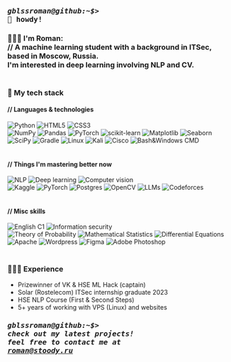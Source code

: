### <pre>*gblssroman@github:~$>* 👋 howdy!</pre>

### 🧑🏽‍💻 I'm Roman: <br>// A machine learning student with a background in ITSec, based in Moscow, Russia. <br>I'm interested in deep learning involving NLP and CV.
### <br>🔧 My tech stack
#### // Languages & technologies
![Python](https://img.shields.io/badge/python-3670A0?style=for-the-badge&logo=python&logoColor=ffdd54)
![HTML5](https://img.shields.io/badge/html5-%23E34F26.svg?style=for-the-badge&logo=html5&logoColor=white)
![CSS3](https://img.shields.io/badge/css3-%231572B6.svg?style=for-the-badge&logo=css3&logoColor=white) 
<br>
![NumPy](https://img.shields.io/badge/numpy-%23013243.svg?style=for-the-badge&logo=numpy&logoColor=white)
![Pandas](https://img.shields.io/badge/pandas-%23150458.svg?style=for-the-badge&logo=pandas&logoColor=white)
![PyTorch](https://img.shields.io/badge/PyTorch-%23EE4C2C.svg?style=for-the-badge&logo=PyTorch&logoColor=white)
![scikit-learn](https://img.shields.io/badge/scikit--learn-%23F7931E.svg?style=for-the-badge&logo=scikit-learn&logoColor=white)
![Matplotlib](https://img.shields.io/badge/Matplotlib-%23ffffff.svg?style=for-the-badge&logo=matplotlib&logoColor=black)
![Seaborn](https://img.shields.io/badge/Seaborn-%237DB0BC.svg?style=for-the-badge)
![SciPy](https://img.shields.io/badge/SciPy-%230C55A5.svg?style=for-the-badge&logo=scipy&logoColor=%white)
![Gradle](https://img.shields.io/badge/Gradle-02303A.svg?style=for-the-badge&logo=Gradle&logoColor=white)
![Linux](https://img.shields.io/badge/Linux-FCC624?style=for-the-badge&logo=linux&logoColor=black) 
![Kali](https://img.shields.io/badge/Kali-268BEE?style=for-the-badge&logo=kalilinux&logoColor=white)
![Cisco](https://img.shields.io/badge/cisco-%23049fd9.svg?style=for-the-badge&logo=cisco&logoColor=black)
![Bash&Windows CMD](https://img.shields.io/badge/Bash-4D4D4D?style=for-the-badge&logo=windows%20terminal&logoColor=white)

#### <br>// Things I'm mastering better now 
![NLP](https://img.shields.io/badge/NLP-47A141?style=for-the-badge)
![Deep learning](https://img.shields.io/badge/Deep_learning-47A141?style=for-the-badge)
![Computer vision](https://img.shields.io/badge/Computer_vision-47A141?style=for-the-badge)<br>
![Kaggle](https://img.shields.io/badge/Kaggle-035a7d?style=for-the-badge&logo=kaggle&logoColor=white)
![PyTorch](https://img.shields.io/badge/PyTorch-%23EE4C2C.svg?style=for-the-badge&logo=PyTorch&logoColor=white)
![Postgres](https://img.shields.io/badge/postgres-%23316192.svg?style=for-the-badge&logo=postgresql&logoColor=white)
![OpenCV](https://img.shields.io/badge/OpenCV-27338e?style=for-the-badge&logo=OpenCV&logoColor=white)
![LLMs](https://img.shields.io/badge/LLMs-74aa9c?style=for-the-badge&logo=openai&logoColor=white)
![Codeforces](https://img.shields.io/badge/Codeforces-445f9d?style=for-the-badge&logo=Codeforces&logoColor=white)

#### <br>// Misc skills
![English C1](https://img.shields.io/badge/English_C1-27338E?style=for-the-badge)
![Information security](https://img.shields.io/badge/Information_security-27338E?style=for-the-badge)<br>
![Theory of Probability](https://img.shields.io/badge/Theory_of_Probability-27338E?style=for-the-badge)
![Mathematical Statistics](https://img.shields.io/badge/Mathematical_Statistics-27338E?style=for-the-badge)
![Differential Equations](https://img.shields.io/badge/Differential_Equations-27338E?style=for-the-badge)
<br>
![Apache](https://img.shields.io/badge/Apache-D22128?style=for-the-badge&logo=Apache&logoColor=white)
![Wordpress](https://img.shields.io/badge/Wordpress-21759B?style=for-the-badge&logo=wordpress&logoColor=white)
![Figma](https://img.shields.io/badge/figma-%23F24E1E.svg?style=for-the-badge&logo=figma&logoColor=white)
![Adobe Photoshop](https://img.shields.io/badge/adobe%20photoshop-%2331A8FF.svg?style=for-the-badge&logo=adobe%20photoshop&logoColor=white)
<br>
### <br>👨🏽‍🎓 Experience
* Prizewinner of VK & HSE ML Hack (captain)
* Solar (Rostelecom) ITSec internship graduate 2023
* HSE NLP Course (First & Second Steps)
* 5+ years of working with VPS (Linux) and websites


### <pre>*gblssroman@github:~$> check out my latest projects! <br>feel free to contact me at <a href="mailto:roman@stoody.ru">roman@stoody.ru</a>*</pre>



<!--
**gblssroman/gblssroman** is a ✨ _special_ ✨ repository because its `README.md` (this file) appears on your GitHub profile.

Here are some ideas to get you started:

- 🔭 I’m currently working on ...
- 🌱 I’m currently learning ...
- 👯 I’m looking to collaborate on ...
- 🤔 I’m looking for help with ...
- 💬 Ask me about ...
- 📫 How to reach me: ...
- 😄 Pronouns: ...
- ⚡ Fun fact: ...
-->
